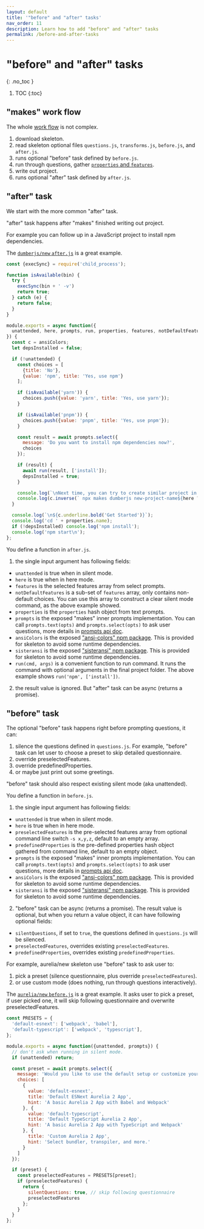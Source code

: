```yaml
---
layout: default
title: '"before" and "after" tasks'
nav_order: 11
description: Learn how to add "before" and "after" tasks
permalink: /before-and-after-tasks
---
```


# "before" and "after" tasks
{: .no_toc }

1. TOC
{:toc}

## "makes" work flow

The whole [work flow](https://github.com/makesjs/makes/blob/master/lib/index.js) is not complex.

1. download skeleton.
2. read skeleton optional files `questions.js`, `transforms.js`, `before.js`, and `after.js`.
3. runs optional "before" task defined by `before.js`.
4. run through questions, gather [`properties` and `features`](questions/features-and-properties).
5. write out project.
6. runs optional "after" task defined by `after.js`.

## "after" task

We start with the more common "after" task.

"after" task happens after "makes" finished writing out project.

For example you can follow up in a JavaScript project to install npm dependencies.

The [`dumberjs/new` `after.js`](https://github.com/dumberjs/new/blob/master/after.js) is a great example.

```js
const {execSync} = require('child_process');

function isAvailable(bin) {
  try {
    execSync(bin + ' -v')
    return true;
  } catch (e) {
    return false;
  }
}

module.exports = async function({
  unattended, here, prompts, run, properties, features, notDefaultFeatures, ansiColors
}) {
  const c = ansiColors;
  let depsInstalled = false;

  if (!unattended) {
    const choices = [
      {title: 'No'},
      {value: 'npm', title: 'Yes, use npm'}
    ];

    if (isAvailable('yarn')) {
      choices.push({value: 'yarn', title: 'Yes, use yarn'});
    }

    if (isAvailable('pnpm')) {
      choices.push({value: 'pnpm', title: 'Yes, use pnpm'});
    }

    const result = await prompts.select({
      message: 'Do you want to install npm dependencies now?',
      choices
    });

    if (result) {
      await run(result, ['install']);
      depsInstalled = true;
    }

    console.log(`\nNext time, you can try to create similar project in silent mode:`);
    console.log(c.inverse(` npx makes dumberjs new-project-name${here ? ' --here' : ''} -s ${notDefaultFeatures.length ? (notDefaultFeatures.join(',') + ' ') : ''}`));
  }

  console.log(`\n${c.underline.bold('Get Started')}`);
  console.log('cd ' + properties.name);
  if (!depsInstalled) console.log('npm install');
  console.log('npm start\n');
};
```

You define a function in `after.js`.

1. the single input argument has following fields:
  * `unattended` is true when in silent mode.
  * `here` is true when in here mode.
  * `features` is the selected features array from select prompts.
  * `notDefaultFeatures` is a sub-set of `features` array, only contains non-default choices. You can use this array to construct a clear silent mode command, as the above example showed.
  * `properties` is the `properties` hash object from text prompts.
  * `prompts` is the exposed "makes" inner prompts implementation. You can call `prompts.text(opts)` and `prompts.select(opts)` to ask user questions, more details in [prompts api doc](prompts-api).
  * `ansiColors` is the exposed ["ansi-colors" npm package](https://www.npmjs.com/package/ansi-colors). This is provided for skeleton to avoid some runtime dependencies.
  * `sisteransi` is the exposed ["sisteransi" npm package](https://www.npmjs.com/package/sisteransi). This is provided for skeleton to avoid some runtime dependencies.
  * `run(cmd, args)` is a convenient function to run command. It runs the command with optional arguments in the final project folder. The above example shows `run('npm', ['install'])`.
2. the result value is ignored. But "after" task can be async (returns a promise).

## "before" task

The optional "before" task happens right before prompting questions, it can:

1. silence the questions defined in `questions.js`. For example, "before" task can let user to choose a preset to skip detailed questionnaire.
2. override preselectedFeatures.
3. override predefinedProperties.
4. or maybe just print out some greetings.

"before" task should also respect existing silent mode (aka unattended).

You define a function in `before.js`.

1. the single input argument has following fields:
  * `unattended` is true when in silent mode.
  * `here` is true when in here mode.
  * `preselectedFeatures` is the pre-selected features array from optional command line switch `-s x,y,z`, default to an empty array.
  * `predefinedProperties` is the pre-defined properties hash object gathered from command line, default to an empty object.
  * `prompts` is the exposed "makes" inner prompts implementation. You can call `prompts.text(opts)` and `prompts.select(opts)` to ask user questions, more details in [prompts api doc](prompts-api).
  * `ansiColors` is the exposed ["ansi-colors" npm package](https://www.npmjs.com/package/ansi-colors). This is provided for skeleton to avoid some runtime dependencies.
  * `sisteransi` is the exposed ["sisteransi" npm package](https://www.npmjs.com/package/sisteransi). This is provided for skeleton to avoid some runtime dependencies.
2. "before" task can be async (returns a promise). The result value is optional, but when you return a value object, it can have following optional fields:
  * `silentQuestions`, if set to `true`, the questions defined in `questions.js` will be silenced.
  * `preselectedFeatures`, overrides existing `preselectedFeatures`.
  * `predefinedProperties`, overrides existing `predefinedProperties`.

For example, aurelia/new skeleton use "before" task to ask user to:
1. pick a preset (silence questionnaire, plus override `preselectedFeatures`).
2. or use custom mode (does nothing, run through questions interactively).

The [`aurelia/new` `before.js`](https://github.com/aurelia/new/blob/master/before.js) is a great example. It asks user to pick a preset, if user picked one, it will skip following questionnaire and overwrite preselectedFeatures.

```js
const PRESETS = {
  'default-esnext': ['webpack', 'babel'],
  'default-typescript': ['webpack', 'typescript'],
};

module.exports = async function({unattended, prompts}) {
  // don't ask when running in silent mode.
  if (unattended) return;

  const preset = await prompts.select({
    message: 'Would you like to use the default setup or customize your choices?',
    choices: [
      {
        value: 'default-esnext',
        title: 'Default ESNext Aurelia 2 App',
        hint: 'A basic Aurelia 2 App with Babel and Webpack'
      }, {
        value: 'default-typescript',
        title: 'Default TypeScript Aurelia 2 App',
        hint: 'A basic Aurelia 2 App with TypeScript and Webpack'
      }, {
        title: 'Custom Aurelia 2 App',
        hint: 'Select bundler, transpiler, and more.'
      }
    ]
  });

  if (preset) {
    const preselectedFeatures = PRESETS[preset];
    if (preselectedFeatures) {
      return {
        silentQuestions: true, // skip following questionnaire
        preselectedFeatures
      };
    }
  }
};
```
